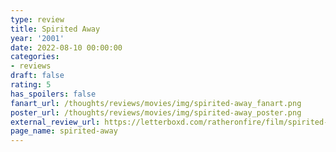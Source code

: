 ```yaml
---
type: review
title: Spirited Away
year: '2001'
date: 2022-08-10 00:00:00
categories:
- reviews
draft: false
rating: 5
has_spoilers: false
fanart_url: /thoughts/reviews/movies/img/spirited-away_fanart.png
poster_url: /thoughts/reviews/movies/img/spirited-away_poster.png
external_review_url: https://letterboxd.com/ratheronfire/film/spirited-away/
page_name: spirited-away
---
```



